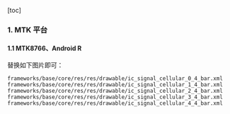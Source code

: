 [toc]

### 1. MTK 平台

#### 1.1 MTK8766、Android R

替换如下图片即可：

```
frameworks/base/core/res/res/drawable/ic_signal_cellular_0_4_bar.xml
frameworks/base/core/res/res/drawable/ic_signal_cellular_1_4_bar.xml
frameworks/base/core/res/res/drawable/ic_signal_cellular_2_4_bar.xml
frameworks/base/core/res/res/drawable/ic_signal_cellular_3_4_bar.xml frameworks/base/core/res/res/drawable/ic_signal_cellular_4_4_bar.xml
```


